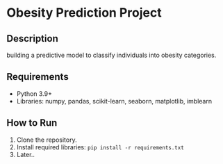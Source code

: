 # Obesity Prediction Project

## Description
building a predictive model to classify individuals into obesity categories.

## Requirements
- Python 3.9+
- Libraries: numpy, pandas, scikit-learn, seaborn, matplotlib, imblearn

## How to Run
1. Clone the repository.
2. Install required libraries: `pip install -r requirements.txt`
3. Later..
